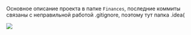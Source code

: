 Основное описание проекта в папке `Finances`, последние коммиты связаны с неправильной работой .gitignore, поэтому тут папка .idea(

![](https://github.com/TerbiumTB/HSEBank/edit/main/JSON.jpeg)
